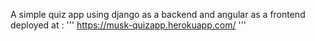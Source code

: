 A simple quiz app using django as a backend and angular as a frontend deployed at :
'''
https://musk-quizapp.herokuapp.com/
'''
